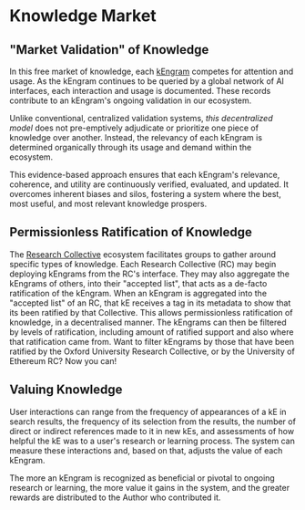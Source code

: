 # Knowledge Market

## "Market Validation" of Knowledge

In this free market of knowledge, each [kEngram](kengrams.md) competes for attention and usage. As the kEngram continues to be queried by a global network of AI interfaces, each interaction and usage is documented. These records contribute to an kEngram's ongoing validation in our ecosystem.&#x20;

Unlike conventional, centralized validation systems, _this decentralized model_ does not pre-emptively adjudicate or prioritize one piece of knowledge over another. Instead, the relevancy of each kEngram is determined organically through its usage and demand within the ecosystem.

This evidence-based approach ensures that each kEngram's relevance, coherence, and utility are continuously verified, evaluated, and updated. It overcomes inherent biases and silos, fostering a system where the best, most useful, and most relevant knowledge prospers.

## Permissionless Ratification of Knowledge

The [Research Collective](../research-collective.md) ecosystem facilitates groups to gather around specific types of knowledge. Each Research Collective (RC) may begin deploying kEngrams from the RC's interface. They may also aggregate the kEngrams of others, into their "accepted list", that acts as a de-facto ratification of the kEngram. When an kEngram is aggregated into the "accepted list" of an RC, that kE receives a tag in its metadata to show that its been ratified by that Collective. This allows permissionless ratification of knowledge, in a decentralised manner. The kEngrams can then be filtered by levels of ratification, including amount of ratified support and also where that ratification came from. Want to filter kEngrams by those that have been ratified by the Oxford University Research Collective, or by the University of Ethereum RC? Now you can!

## Valuing Knowledge

User interactions can range from the frequency of appearances of a kE in search results, the frequency of its selection from the results, the number of direct or indirect references made to it in new kEs, and assessments of how helpful the kE was to a user's research or learning process. The system can measure these interactions and, based on that, adjusts the value of each kEngram.&#x20;

The more an kEngram is recognized as beneficial or pivotal to ongoing research or learning, the more value it gains in the system, and the greater rewards are distributed to the Author who contributed it.
